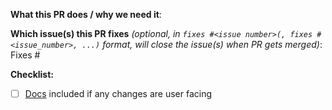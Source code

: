 <!--  Thanks for sending a pull request! Here are some tips for you:
1. If this is your first time, check our contributor guidelines https://www.kubeflow.org/docs/about/contributing
2. To know more about Katib components, check developer guide https://github.com/kubeflow/katib/blob/master/docs/developer-guide.md
3. If you want *faster* PR reviews, check how: https://git.k8s.io/community/contributors/guide/pull-requests.md#best-practices-for-faster-reviews
-->

**What this PR does / why we need it**:

**Which issue(s) this PR fixes** _(optional, in `fixes #<issue number>(, fixes #<issue_number>, ...)` format, will close the issue(s) when PR gets merged)_:
Fixes #

**Checklist:**

- [ ] [Docs](https://www.kubeflow.org/docs/components/katib/) included if any changes are user facing
